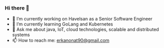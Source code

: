 ### Hi there 👋

- 🔭 I’m currently working on Havelsan as a Senior Software Engineer
- 🌱 I’m currently learning  GoLang and Kubernetes 
- 💬 Ask me about java, IoT,  cloud technologies, scalable and distributed systems
- 📫 How to reach me: erkanonat90@gmail.com 
<!--
**erkanonat/erkanonat** is a ✨ _special_ ✨ repository because its `README.md` (this file) appears on your GitHub profile.

Here are some ideas to get you started:

- 🔭 I’m currently working on Havelsan as a Senior Software Engineer
- 🌱 I’m currently learning  GoLang and Kubernetes 
- 💬 Ask me about java, IoT,  cloud technologies, scalable and distributed systems
- 📫 How to reach me: erkanonat90@gmail.com
- 😄 Pronouns: erkan
- ⚡ Fun fact: motorcycle rider 
-->
